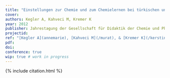 ```yaml
---
title: "Einstellungen zur Chemie und zum Chemielernen bei türkischen und deutschen Jugendlichen"
cover:
authors: Kegler A, Kahveci M, Kremer K
year: 2012
publisher: Jahrestagung der Gesellschaft für Didaktik der Chemie und Physik (GDCP)
projectid:
ref: "[Kegler A](annemarie), [Kahveci M](/murat), & [Kremer K](/kerstin). (2012). _Einstellungen zur Chemie und zum Chemielernen bei türkischen und deutschen Jugendlichen_. Paper presented at the Jahrestagung der Gesellschaft für Didaktik der Chemie und Physik (GDCP). [Poster]. Leibniz- Universität, Hannover, Germany. September 17 - 20, 2012."
pdf:
doi:
conference: true
wip: true # work in progress 
---
```


{% include citation.html %}